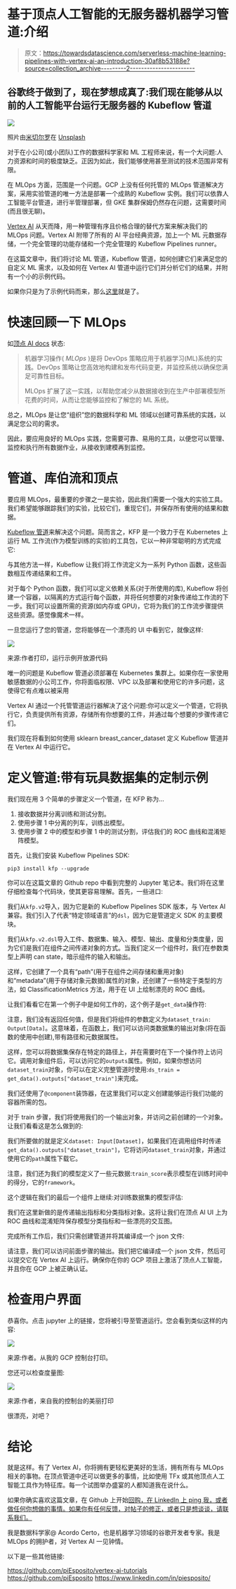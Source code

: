 # 基于顶点人工智能的无服务器机器学习管道:介绍

> 原文：<https://towardsdatascience.com/serverless-machine-learning-pipelines-with-vertex-ai-an-introduction-30af8b53188e?source=collection_archive---------2----------------------->

## 谷歌终于做到了，现在梦想成真了:我们现在能够从以前的人工智能平台运行无服务器的 Kubeflow 管道

![](img/ed150606b711f7cac8465d0ba026d6b1.png)

照片由[米切尔罗](https://unsplash.com/@mitchel3uo?utm_source=medium&utm_medium=referral)在 [Unsplash](https://unsplash.com?utm_source=medium&utm_medium=referral)

对于在小公司(或小团队)工作的数据科学家和 ML 工程师来说，有一个大问题:人力资源和时间的极度缺乏。正因为如此，我们能够使用甚至测试的技术范围非常有限。

在 MLOps 方面，范围是一个问题。GCP 上没有任何托管的 MLOps 管道解决方案，采用实验管道的唯一方法是部署一个成熟的 Kubeflow 实例。我们可以依靠人工智能平台管道，进行半管理部署，但 GKE 集群保姆仍然存在问题，这需要时间(而且很无聊)。

[Vertex AI](https://cloud.google.com/vertex-ai) 从天而降，用一种管理有序且价格合理的替代方案来解决我们的 MLOps 问题。Vertex AI 附带了所有的 AI 平台经典资源，加上一个 ML 元数据存储，一个完全管理的功能存储和一个完全管理的 Kubeflow Pipelines runner。

在这篇文章中，我们将讨论 ML 管道，Kubeflow 管道，如何创建它们来满足您的自定义 ML 需求，以及如何在 Vertex AI 管道中运行它们并分析它们的结果，并附有一个小的示例代码。

如果你只是为了示例代码而来，那么[这里](https://github.com/piEsposito/vertex-ai-tutorials)就是了。

# 快速回顾一下 MLOps

如[顶点 AI docs](https://cloud.google.com/vertex-ai/docs/pipelines/introduction) 状态:

> 机器学习操作( *MLOps* )是将 DevOps 策略应用于机器学习(ML)系统的实践。DevOps 策略让您高效地构建和发布代码变更，并监控系统以确保您满足可靠性目标。
> 
> MLOps 扩展了这一实践，以帮助您减少从数据接收到在生产中部署模型所花费的时间，从而让您能够监控和了解您的 ML 系统。

总之，MLOps 是让您“组织”您的数据科学和 ML 领域以创建可靠系统的实践，以满足您公司的需求。

因此，要应用良好的 MLOps 实践，您需要可靠、易用的工具，以便您可以管理、监控和执行所有数据作业，从接收到建模再到监控。

# 管道、库伯流和顶点

要应用 MLOps，最重要的步骤之一是实验，因此我们需要一个强大的实验工具。我们希望能够跟踪我们的实验，比较它们，重现它们，并保存所有使用的结果和数据。

[Kubeflow 管道](https://github.com/kubeflow/pipelines)来解决这个问题。简而言之，KFP 是一个致力于在 Kubernetes 上运行 ML 工作流(作为模型训练的实验)的工具包，它以一种非常聪明的方式完成它:

与其他方法一样，Kubeflow 让我们将工作流定义为一系列 Python 函数，这些函数相互传递结果和工件。

对于每个 Python 函数，我们可以定义依赖关系(对于所使用的库), Kubeflow 将创建一个容器，以隔离的方式运行每个函数，并将任何想要的对象传递给工作流的下一步。我们可以设置所需的资源(如内存或 GPU)，它将为我们的工作流步骤提供这些资源。感觉像魔术一样。

一旦您运行了您的管道，您将能够在一个漂亮的 UI 中看到它，就像这样:

![](img/307776e1438441da4f0b9847ca18bc82.png)

来源:作者打印，运行示例开放源代码

唯一的问题是 Kubeflow 管道必须部署在 Kubernetes 集群上。如果你在一家使用敏感数据的小公司工作，你将面临权限、VPC 以及部署和使用它的许多问题，这使得它有点难以被采用

Vertex AI 通过一个托管管道运行器解决了这个问题:你可以定义一个管道，它将执行它，负责提供所有资源，存储所有你想要的工件，并通过每个想要的步骤传递它们。

我们现在将看到如何使用 sklearn breast_cancer_dataset 定义 Kubeflow 管道并在 Vertex AI 中运行它。

# 定义管道:带有玩具数据集的定制示例

我们现在用 3 个简单的步骤定义一个管道，在 KFP 称为…

1.  接收数据并分离训练和测试分割。
2.  使用步骤 1 中分离的列车，训练出模型。
3.  使用步骤 2 中的模型和步骤 1 中的测试分割，评估我们的 ROC 曲线和混淆矩阵模型。

首先，让我们安装 Kubeflow Pipelines SDK:

`pip3 install kfp --upgrade`

你可以在这篇文章的 Github repo 中看到完整的 Jupyter 笔记本。我们将在这里仔细检查每个代码块，使其更容易理解。首先，一些进口:

我们从`kfp.v2`导入，因为它是新的 Kubeflow Pipelines SDK 版本，与 Vertex AI 兼容。我们引入了代表“特定领域语言”的`dsl`，因为它是管道定义 SDK 的主要模块。

我们从`kfp.v2.dsl`导入工件、数据集、输入、模型、输出、度量和分类度量，因为它们是我们在组件之间传递对象的方式。当我们定义一个组件时，我们在参数类型上声明 can state，暗示组件的输入和输出。

这样，它创建了一个具有“path”(用于在组件之间存储和重用对象)和“metadata”(用于存储对象元数据)属性的对象，还创建了一些特定于类型的方法，如 ClassificationMetrics 方法，用于在 UI 上绘制漂亮的 ROC 曲线。

让我们看看它在第一个例子中是如何工作的，这个例子是`get_data`操作符:

注意，我们没有返回任何值，但是我们将组件的参数定义为`dataset_train: Output[Data]`。这意味着，在函数上，我们可以访问类数据集的输出对象(将在函数的使用中创建),带有路径和元数据属性。

这样，您可以将数据集保存在特定的路径上，并在需要时在下一个操作符上访问它。调用对象组件后，可以访问它的`outputs`属性。例如，如果你想访问`dataset_train`对象，你可以在定义完整管道时使用:`ds_train = get_data().outputs["dataset_train"]`来完成。

我们还使用了`@component`装饰器，在这里我们可以定义创建能够运行我们功能的容器所需的包。

对于 train 步骤，我们将使用我们的一个输出对象，并访问之前创建的一个对象。让我们看看这是怎么做到的:

我们所要做的就是定义`dataset: Input[Dataset]`，如果我们在调用组件时传递`get_data().outputs["dataset_train"]`，它将访问`dataset_train`对象，并通过使用它的`path`属性下载它。

注意，我们还为我们的模型定义了一些元数据:`train_score`表示模型在训练时间中的得分，它的`framework`。

这个逻辑在我们的最后一个组件上继续:对训练数据集的模型评估:

我们在这里新做的是传递输出指标和分类指标对象。这将让我们在顶点 AI UI 上为 ROC 曲线和混淆矩阵保存模型分类指标和一些漂亮的交互图。

完成所有工作后，我们只需创建管道并将其编译成一个 json 文件:

请注意，我们可以访问前面步骤的输出。我们把它编译成一个 json 文件，然后可以提交它在 Vertex AI 上运行。确保你在你的 GCP 项目上激活了顶点人工智能，并且你在 GCP 上被正确认证。

# 检查用户界面

恭喜你。点击 jupyter 上的链接，您将被引导至管道运行。您会看到类似这样的内容:

![](img/c3521659612fcb7076418567c3ea16bf.png)

来源:作者。从我的 GCP 控制台打印。

您还可以检查度量图:

![](img/4e909cffae05e7257e7f5d47ad727f8d.png)

来源:作者，来自我的控制台的美丽打印

很漂亮，对吧？

# 结论

就是这样。有了 Vertex AI，你将拥有更轻松更美好的生活，拥有所有与 MLOps 相关的事物。在顶点管道中还可以做更多的事情，比如使用 TFx 或其他顶点人工智能工具作为特征库。每一个试图举办盛宴的人都知道我在说什么。

如果你确实喜欢这篇文章，在 Github 上开始[回购，在 LinkedIn 上 ping 我，或者做任何你想做的事情。如果你有任何反馈，对帖子的修正，或者只是想谈谈，请联系我们。](https://github.com/piEsposito/vertex-ai-tutorials)

我是数据科学家@ Acordo Certo，也是机器学习领域的谷歌开发者专家。我是 MLOps 的拥护者，对 Vertex AI 一见钟情。

以下是一些其他链接:

<https://github.com/piEsposito/vertex-ai-tutorials>  <https://github.com/piEsposito>  <https://www.linkedin.com/in/piesposito/> 